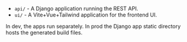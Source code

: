 
* `api/` - A Django application running the REST API.
* `ui/` - A Vite+Vue+Tailwind application for the frontend UI.


In dev, the apps run separately. In prod the Django app static directory hosts the generated build files.

